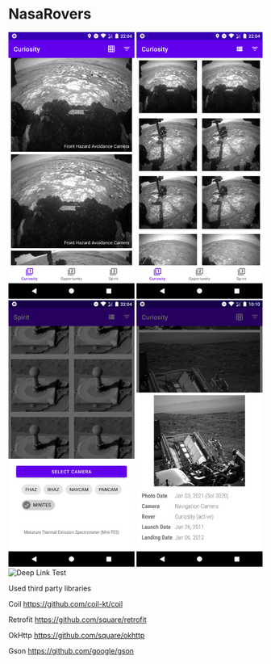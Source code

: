 # NasaRovers

<div><img src="https://github.com/LutfiTekin/NasaRovers/blob/master/screens/screen1.png?raw=true" width="250" alt="List View">
<img src="https://github.com/LutfiTekin/NasaRovers/blob/master/screens/screen2.png?raw=true" width="250" alt="Grid View">
<img src="https://github.com/LutfiTekin/NasaRovers/blob/master/screens/screen3.png?raw=true" width="250" alt="Select Camera">
<img src="https://github.com/LutfiTekin/NasaRovers/blob/master/screens/screen4.png?raw=true" width="250" alt="Detail">
<img src="https://github.com/LutfiTekin/NasaRovers/blob/master/screens/screen5.gif?raw=true" width="250" alt="Deep Link Test"></div>


Used third party libraries 

Coil
https://github.com/coil-kt/coil


Retrofit
https://github.com/square/retrofit

OkHttp
https://github.com/square/okhttp

Gson
https://github.com/google/gson

